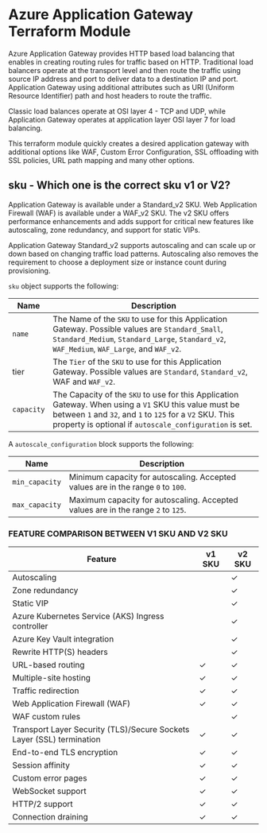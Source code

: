 # Azure Application Gateway Terraform Module

Azure Application Gateway provides HTTP based load balancing that enables in creating routing rules for traffic based on HTTP. Traditional load balancers operate at the transport level and then route the traffic using source IP address and port to deliver data to a destination IP and port. Application Gateway using additional attributes such as URI (Uniform Resource Identifier) path and host headers to route the traffic.

Classic load balances operate at OSI layer 4 - TCP and UDP, while Application Gateway operates at application layer OSI layer 7 for load balancing.

This terraform module quickly creates a desired application gateway with additional options like WAF, Custom Error Configuration, SSL offloading with SSL policies, URL path mapping and many other options.

## sku - Which one is the correct sku v1 or V2?

Application Gateway is available under a Standard_v2 SKU. Web Application Firewall (WAF) is available under a WAF_v2 SKU. The v2 SKU offers performance enhancements and adds support for critical new features like autoscaling, zone redundancy, and support for static VIPs.

Application Gateway Standard_v2 supports autoscaling and can scale up or down based on changing traffic load patterns. Autoscaling also removes the requirement to choose a deployment size or instance count during provisioning.

`sku` object supports the following:

| Name | Description
|--|--
`name`|The Name of the `SKU` to use for this Application Gateway. Possible values are `Standard_Small`, `Standard_Medium`, `Standard_Large`, `Standard_v2`, `WAF_Medium`, `WAF_Large`, and `WAF_v2`.
tier|The `Tier` of the `SKU` to use for this Application Gateway. Possible values are `Standard`, `Standard_v2`, WAF and `WAF_v2`.
`capacity`|The Capacity of the `SKU` to use for this Application Gateway. When using a `V1` SKU this value must be between `1` and `32`, and `1` to `125` for a `V2` SKU. This property is optional if `autoscale_configuration` is set.

A `autoscale_configuration` block supports the following:

| Name | Description
|--|--
`min_capacity`|Minimum capacity for autoscaling. Accepted values are in the range `0` to `100`.
`max_capacity`|Maximum capacity for autoscaling. Accepted values are in the range `2` to `125`.

### FEATURE COMPARISON BETWEEN V1 SKU AND V2 SKU

Feature|v1 SKU|v2 SKU
-------|------|------
Autoscaling| |✓|
Zone redundancy| |✓
Static VIP| |✓
Azure Kubernetes Service (AKS) Ingress controller| |✓
Azure Key Vault integration| |✓
Rewrite HTTP(S) headers| |✓
URL-based routing|✓|✓
Multiple-site hosting|✓|✓
Traffic redirection|✓|✓
Web Application Firewall (WAF)|✓|✓
WAF custom rules| |✓
Transport Layer Security (TLS)/Secure Sockets Layer (SSL) termination|✓|✓
End-to-end TLS encryption|✓|✓
Session affinity|✓|✓
Custom error pages|✓|✓
WebSocket support|✓|✓
HTTP/2 support|✓|✓
Connection draining|✓|✓
